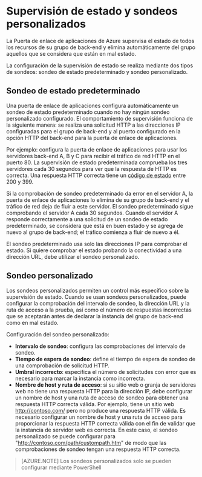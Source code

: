 <properties 
   pageTitle="Configuración de una puerta de enlace de aplicaciones para sondeos personalizados mediante el Administrador de recursos de Azure | Microsoft Azure"
   description="En esta página se ofrecen instrucciones para configurar sondeos personalizados en la Puerta de enlace de aplicaciones mediante el Administrador de recursos de Azure"
   documentationCenter="na"
   services="application-gateway"
   authors="joaoma"
   manager="carmonm"
   editor="tysonn"/>
<tags 
   ms.service="application-gateway"
   ms.devlang="na"
   ms.topic="article" 
   ms.tgt_pltfrm="na"
   ms.workload="infrastructure-services" 
   ms.date="11/24/2015"
   ms.author="joaoma"/>

# Supervisión de estado y sondeos personalizados 


La Puerta de enlace de aplicaciones de Azure supervisa el estado de todos los recursos de su grupo de back-end y elimina automáticamente del grupo aquellos que se considera que están en mal estado.

La configuración de la supervisión de estado se realiza mediante dos tipos de sondeos: sondeo de estado predeterminado y sondeo personalizado.

## Sondeo de estado predeterminado

Una puerta de enlace de aplicaciones configura automáticamente un sondeo de estado predeterminado cuando no hay ningún sondeo personalizado configurado. El comportamiento de supervisión funciona de la siguiente manera: se realiza una solicitud HTTP a las direcciones IP configuradas para el grupo de back-end y al puerto configurado en la opción HTTP del back-end para la puerta de enlace de aplicaciones.

Por ejemplo: configura la puerta de enlace de aplicaciones para usar los servidores back-end A, B y C para recibir el tráfico de red HTTP en el puerto 80. La supervisión de estado predeterminada comprueba los tres servidores cada 30 segundos para ver que la respuesta de HTTP es correcta. Una respuesta HTTP correcta tiene un [código de estado](https://msdn.microsoft.com/library/aa287675.aspx) entre 200 y 399.

Si la comprobación de sondeo predeterminado da error en el servidor A, la puerta de enlace de aplicaciones lo elimina de su grupo de back-end y el tráfico de red deja de fluir a este servidor. El sondeo predeterminado sigue comprobando el servidor A cada 30 segundos. Cuando el servidor A responde correctamente a una solicitud de un sondeo de estado predeterminado, se considera que está en buen estado y se agrega de nuevo al grupo de back-end; el tráfico comienza a fluir de nuevo a él.

El sondeo predeterminado usa solo las direcciones IP para comprobar el estado. Si quiere comprobar el estado probando la conectividad a una dirección URL, debe utilizar el sondeo personalizado.


## Sondeo personalizado 

Los sondeos personalizados permiten un control más específico sobre la supervisión de estado. Cuando se usan sondeos personalizados, puede configurar la comprobación del intervalo de sondeo, la dirección URL y la ruta de acceso a la prueba, así como el número de respuestas incorrectas que se aceptarán antes de declarar la instancia del grupo de back-end como en mal estado.


Configuración del sondeo personalizado:

- **Intervalo de sondeo**: configura las comprobaciones del intervalo de sondeo.
- **Tiempo de espera de sondeo**: define el tiempo de espera de sondeo de una comprobación de solicitud HTTP.
- **Umbral incorrecto**: especifica el número de solicitudes con error que es necesario para marcar la instancia como incorrecta.  
- **Nombre de host y ruta de acceso**: si su sitio web o granja de servidores web no tiene una respuesta HTTP para la dirección IP, debe configurar un nombre de host y una ruta de acceso de sondeo para obtener una respuesta HTTP correcta válida. Por ejemplo, tiene un sitio web http://contoso.com/ pero no produce una respuesta HTTP válida. Es necesario configurar un nombre de host y una ruta de acceso para proporcionar la respuesta HTTP correcta válida con el fin de validar que la instancia de servidor web es correcta. En este caso, el sondeo personalizado se puede configurar para "http://contoso.com/path/custompath.htm" de modo que las comprobaciones de sondeo tengan una respuesta HTTP correcta. 



>[AZURE.NOTE] Los sondeos personalizados solo se pueden configurar mediante PowerShell

<!---HONumber=AcomDC_0128_2016-->